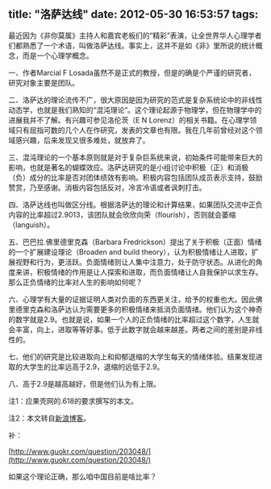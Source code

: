 title: "洛萨达线"
date: 2012-05-30 16:53:57
tags:
---

最近因为《非你莫属》主持人和嘉宾老板们的“精彩”表演，让全世界华人心理学者们都熟悉了一个术语，叫做洛萨达线。事实上，这并不是如《非》里所说的统计概念，而是一个心理学概念。

一、作者Marcial F Losada虽然不是正式的教授，但是的确是个严谨的研究者，研究对象主要是团队。

二、洛萨达的理论流传不广，很大原因是因为研究的范式是复杂系统论中的非线性动态学，也就是我们熟知的“混沌理论”。这个理论起源于物理学，但在物理学中的进展我并不了解。有兴趣可参见洛伦茨（E N Lorenz）的相关书籍。在心理学领域只有屈指可数的几个人在作研究，发表的文章也有限。我在几年前曾经对这个领域感兴趣，后来发现又很多难处，就放弃了。

三、混沌理论的一个基本原则就是对于复杂巨系统来说，初始条件可能带来巨大的影响，也就是著名的蝴蝶效应。洛萨达研究的是小组讨论中积极（正）和消极（负）成分的比率是否对团体绩效有影响。积极内容包括团队成员表示支持，鼓励赞赏，乃至感谢。消极内容包括反对，冷言冷语或者讽刺打击。

四、洛萨达线也叫做区分线。根据洛萨达的理论和计算结果，如果团队交流中正负内容的比率超过2.9013，该团队就会欣欣向荣（flourish），否则就会萎缩（languish）。

五、巴巴拉.佛里德里克森（Barbara Fredrickson）提出了关于积极（正面）情绪的一个扩展建设理论（Broaden and build theory），认为积极情绪让人进取，扩展视野和行为，更活跃。负面情绪则让人集中注意力，处于防守状态。从进化的角度来讲，积极情绪的作用是让人探索和进取，而负面情绪让人自我保护以求生存。那么正负情绪的比率对人生的影响如何呢？

六、心理学有大量的证据证明人类对负面的东西更关注，给予的权重也大。因此佛里德里克森和洛萨达认为需要更多的积极情绪来抵消负面情绪。他们认为这个神奇的数字就是2.9。也就是说，如果一个人的正负情绪的比率超过这个数字，人生就会丰富，向上，进取等等好事。低于此数字就会越来越差。两者之间的差别是非线性的。

七、他们的研究是比较进取向上和抑郁退缩的大学生每天的情绪体验。结果发现进取的大学生的比率远高于2.9，退缩的远低于2.9。

八、高于2.9是越高越好，但是他们认为有上限。

注1：应果壳网的.618的要求撰写的本文。

注2：本文转自[新浪博客](http://blog.sina.com.cn/s/blog_679b8db501014zwj.html)。

补：

[http://www.guokr.com/question/203048/](http://www.guokr.com/question/203048/)

[](http://www.guokr.com/question/203048/)如果这个理论正确，那么咱中国目前是啥比率？